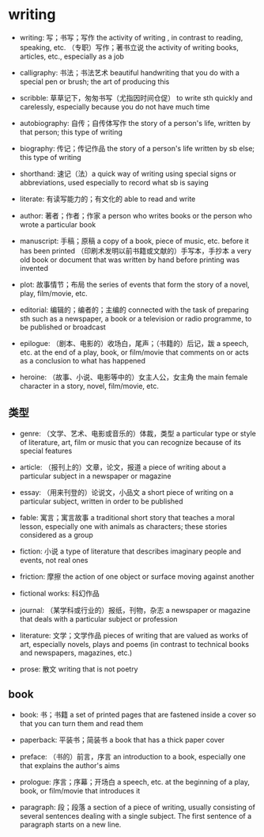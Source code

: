 # writing

- writing: 写；书写；写作 the activity of writing , in contrast to reading, speaking, etc. （专职）写作；著书立说 the activity of writing books, articles, etc., especially as a job

- calligraphy: 书法；书法艺术 beautiful handwriting that you do with a special pen or brush; the art of producing this

- scribble: 草草记下，匆匆书写（尤指因时间仓促） to write sth quickly and carelessly, especially because you do not have much time

- autobiography: 自传；自传体写作 the story of a person's life, written by that person; this type of writing
- biography: 传记；传记作品 the story of a person's life written by sb else; this type of writing

- shorthand: 速记（法）a quick way of writing using special signs or abbreviations, used especially to record what sb is saying



- literate: 有读写能力的；有文化的 able to read and write

- author: 著者；作者；作家 a person who writes books or the person who wrote a particular book

- manuscript: 手稿；原稿 a copy of a book, piece of music, etc. before it has been printed （印刷术发明以前书籍或文献的）手写本，手抄本 a very old book or document that was written by hand before printing was invented

- plot: 故事情节；布局 the series of events that form the story of a novel, play, film/movie, etc.

- editorial: 编辑的；编者的；主编的 connected with the task of preparing sth such as a newspaper, a book or a television or radio programme, to be published or broadcast

- epilogue: （剧本、电影的）收场白，尾声；（书籍的）后记，跋 a speech, etc. at the end of a play, book, or film/movie that comments on or acts as a conclusion to what has happened

- heroine: （故事、小说、电影等中的）女主人公，女主角 the main female character in a story, novel, film/movie, etc.

## 类型

- genre: （文学、艺术、电影或音乐的）体裁，类型 a particular type or style of literature, art, film or music that you can recognize because of its special features

- article: （报刊上的）文章，论文，报道 a piece of writing about a particular subject in a newspaper or magazine
- essay: （用来刊登的）论说文，小品文 a short piece of writing on a particular subject, written in order to be published
- fable: 寓言；寓言故事 a traditional short story that teaches a moral lesson, especially one with animals as characters; these stories considered as a group
- fiction: 小说 a type of literature that describes imaginary people and events, not real ones
- friction: 摩擦 the action of one object or surface moving against another
- fictional works: 科幻作品
- journal: （某学科或行业的）报纸，刊物，杂志 a newspaper or magazine that deals with a particular subject or profession
- literature: 文学；文学作品 pieces of writing that are valued as works of art, especially novels, plays and poems (in contrast to technical books and newspapers, magazines, etc.)
- prose: 散文 writing that is not poetry


## book

- book: 书；书籍 a set of printed pages that are fastened inside a cover so that you can turn them and read them
- paperback: 平装书；简装书 a book that has a thick paper cover
- preface: （书的）前言，序言 an introduction to a book, especially one that explains the author's aims
- prologue: 序言；序幕；开场白 a speech, etc. at the beginning of a play, book, or film/movie that introduces it

- paragraph: 段；段落 a section of a piece of writing, usually consisting of several sentences dealing with a single subject. The first sentence of a paragraph starts on a new line.
